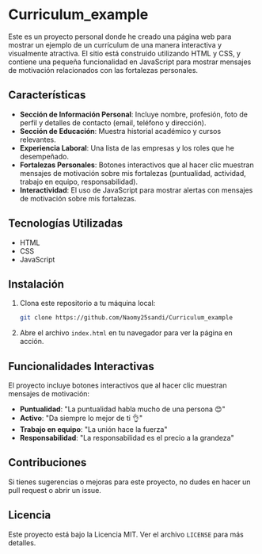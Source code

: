 ﻿# Curriculum_example

 Este es un proyecto personal donde he creado una página web para mostrar un ejemplo de un currículum de una manera interactiva y visualmente atractiva. El sitio está construido utilizando HTML y CSS, y contiene una pequeña funcionalidad en JavaScript para mostrar mensajes de motivación relacionados con las fortalezas personales.

## Características

- **Sección de Información Personal**: Incluye  nombre, profesión, foto de perfil y detalles de contacto (email, teléfono y dirección).
- **Sección de Educación**: Muestra  historial académico y cursos relevantes.
- **Experiencia Laboral**: Una lista de las empresas y los roles que he desempeñado.
- **Fortalezas Personales**: Botones interactivos que al hacer clic muestran mensajes de motivación sobre mis fortalezas (puntualidad, actividad, trabajo en equipo, responsabilidad).
- **Interactividad**: El uso de JavaScript para mostrar alertas con mensajes de motivación sobre mis fortalezas.

## Tecnologías Utilizadas

- HTML
- CSS
- JavaScript

## Instalación

1. Clona este repositorio a tu máquina local:
    ```bash
    git clone https://github.com/Naomy25sandi/Curriculum_example
    ```

2. Abre el archivo `index.html` en tu navegador para ver la página en acción.

## Funcionalidades Interactivas

El proyecto incluye botones interactivos que al hacer clic muestran mensajes de motivación:

- **Puntualidad**: "La puntualidad habla mucho de una persona 😊"
- **Activo**: "Da siempre lo mejor de ti 👌"
- **Trabajo en equipo**: "La unión hace la fuerza"
- **Responsabilidad**: "La responsabilidad es el precio a la grandeza"

## Contribuciones

Si tienes sugerencias o mejoras para este proyecto, no dudes en hacer un pull request o abrir un issue.

## Licencia

Este proyecto está bajo la Licencia MIT. Ver el archivo `LICENSE` para más detalles.

